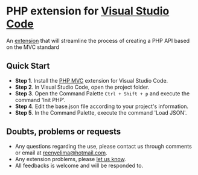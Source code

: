 # PHP extension for [Visual Studio Code](https://code.visualstudio.com/)

An [extension](https://marketplace.visualstudio.com/items?itemName=ReenyeLima.mvc-php) that will streamline the process of creating a PHP API based on the MVC standard

## Quick Start 

-   **Step 1**. Install the [PHP MVC](https://marketplace.visualstudio.com/items?itemName=ReenyeLima.mvc-php) extension for Visual Studio Code.
-   **Step 2**. In Visual Studio Code, open the project folder.
-   **Step 3**. Open the Command Palette `Ctrl + Shift + p` and execute the command 'Init PHP'.
-   **Step 4**. Edit the base.json file according to your project's information.
-   **Step 5**. In the Command Palette, execute the command 'Load JSON'.

## Doubts, problems or requests

-   Any questions regarding the use, please contact us through comments or email at reenyelima@hotmail.com.
-   Any extension problems, please [let us know](https://github.com/ReenyeLima/mvc-php).
-   All feedbacks is welcome and will be responded to.
